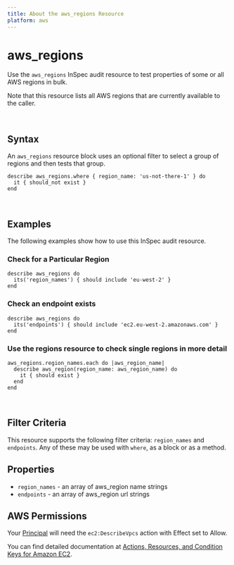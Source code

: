 ```yaml
---
title: About the aws_regions Resource
platform: aws
---
```


# aws\_regions

Use the `aws_regions` InSpec audit resource to test properties of some or all AWS regions in bulk.  

Note that this resource lists all AWS regions that are currently available to the caller.

<br>

## Syntax

An `aws_regions` resource block uses an optional filter to select a group of regions and then tests that group.

    describe aws_regions.where { region_name: 'us-not-there-1' } do
      it { should_not exist }
    end

<br>

## Examples

The following examples show how to use this InSpec audit resource.

### Check for a Particular Region

    describe aws_regions do
      its('region_names') { should include 'eu-west-2' }
    end
    
    
### Check an endpoint exists

    describe aws_regions do
      its('endpoints') { should include 'ec2.eu-west-2.amazonaws.com' }
    end

### Use the regions resource to check single regions in more detail

    aws_regions.region_names.each do |aws_region_name|
      describe aws_region(region_name: aws_region_name) do
        it { should exist }
      end
    end

<br>


## Filter Criteria

This resource supports the following filter criteria:  `region_names` and `endpoints`. Any of these may be used with `where`, as a block or as a method.

## Properties

*  `region_names` - an array of aws_region name strings
*  `endpoints` - an array of aws_region url strings

## AWS Permissions

Your [Principal](https://docs.aws.amazon.com/IAM/latest/UserGuide/intro-structure.html#intro-structure-principal) will need the `ec2:DescribeVpcs` action with Effect set to Allow.

You can find detailed documentation at [Actions, Resources, and Condition Keys for Amazon EC2](https://docs.aws.amazon.com/IAM/latest/UserGuide/list_amazonec2.html).
